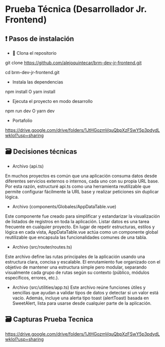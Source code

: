 # Prueba Técnica (Desarrollador Jr. Frontend)

## ❗️ Pasos de instalación

- 📄 Clona el repositorio

git clone https://github.com/alejoquintecar/brm-dev-jr-frontend.git

cd brm-dev-jr-frontend.git

- Instala las dependencias

npm install  O  yarn install

- Ejecuta el proyecto en modo desarrollo

npm run dev  O  yarn dev

- Portafolio

https://drive.google.com/drive/folders/1JtHGozmVquQbpXzFSwY5p3pdydLwklol?usp=sharing

## 🗃️ Decisiones técnicas

- Archivo (api.ts)

En muchos proyectos es común que una aplicación consuma datos desde diferentes servicios externos o internos, cada uno con su propia URL base. Por esta razón, estructuré api.ts como una herramienta reutilizable que permite configurar fácilmente la URL base y realizar peticiones sin duplicar lógica.

- Archivo (components/Globales/AppDataTable.vue)

Este componente fue creado para simplificar y estandarizar la visualización de listados de registros en toda la aplicación.
Listar datos es una tarea frecuente en cualquier proyecto.
En lugar de repetir estructuras, estilos y lógica en cada vista, AppDataTable.vue actúa como un componente global reutilizable que encapsula las funcionalidades comunes de una tabla.

- Archivo (src/router/routes.ts)

Este archivo define las rutas principales de la aplicación usando una estructura clara, concisa y escalable.
El enrutamiento fue organizado con el objetivo de mantener una estructura simple pero modular, separando visualmente cada grupo de rutas según su contexto (público, módulos específicos, errores, etc.).

- Archivo (src/utilities/app.ts)
Este archivo reúne funciones útiles y sencillas que ayudan a validar tipos de datos y detectar si un valor está vacío. Además, incluye una alerta tipo toast (alertToast) basada en SweetAlert, lista para usarse desde cualquier parte de la aplicación.


## 🗃️ Capturas Prueba Tecnica

https://drive.google.com/drive/folders/1JtHGozmVquQbpXzFSwY5p3pdydLwklol?usp=sharing

